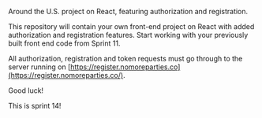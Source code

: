 Around the U.S. project on React, featuring authorization and registration.

This repository will contain your own front-end project on React with added authorization and registration features.
Start working with your previously built front end code from Sprint 11.

All authorization, registration and token requests must go through to the server running on [https://register.nomoreparties.co](https://register.nomoreparties.co/).

Good luck!

This is sprint 14!